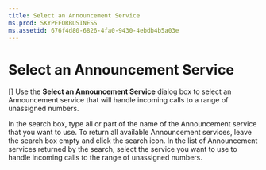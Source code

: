 ```yaml
---
title: Select an Announcement Service
ms.prod: SKYPEFORBUSINESS
ms.assetid: 676f4d80-6826-4fa0-9430-4ebdb4b5a03e
---
```



# Select an Announcement Service
[]
Use the **Select an Announcement Service** dialog box to select an Announcement service that will handle incoming calls to a range of unassigned numbers.
  
    
    

In the search box, type all or part of the name of the Announcement service that you want to use. To return all available Announcement services, leave the search box empty and click the search icon.
In the list of Announcement services returned by the search, select the service you want to use to handle incoming calls to the range of unassigned numbers.
  
    
    


